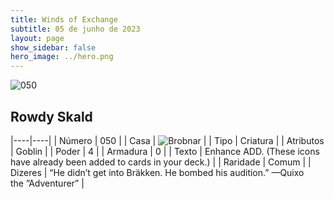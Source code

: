 ```yaml
---
title: Winds of Exchange
subtitle: 05 de junho de 2023
layout: page
show_sidebar: false
hero_image: ../hero.png
---
```


![050](https://mastervault-storage-prod.s3.amazonaws.com/media/card_front/en/600_050_4b03a61d7b94_en.png)


## Rowdy Skald

|----|----|
| Número | 050 |
| Casa | ![Brobnar](https://archonarcana.com/images/thumb/e/e0/Brobnar.png/22px-Brobnar.png "Brobnar") |
| Tipo | Criatura |
| Atributos | Goblin |
| Poder | 4 |
| Armadura | 0 |
| Texto | Enhance ADD. (These icons have already been added to cards in your deck.)  |
| Raridade | Comum |
| Dizeres | “He didn’t get into Bräkken. He bombed his audition.” —Quixo the ”Adventurer” |
